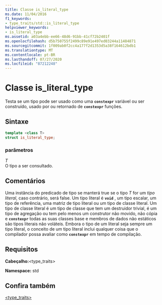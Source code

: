 ```yaml
---
title: Classe is_literal_type
ms.date: 11/04/2016
f1_keywords:
- type_traits/std::is_literal_type
helpviewer_keywords:
- is_literal_type
ms.assetid: a03a4ebb-ee66-48d6-91bb-41cf72b2401f
ms.openlocfilehash: d5b750755f2499c89e91e497ed03244a11484871
ms.sourcegitcommit: 1f009ab0f2cc4a177f2d1353d5a38f164612bdb1
ms.translationtype: MT
ms.contentlocale: pt-BR
ms.lasthandoff: 07/27/2020
ms.locfileid: "87212248"
---
```

# <a name="is_literal_type-class"></a>Classe is_literal_type

Testa se um tipo pode ser usado como uma **`constexpr`** variável ou ser construído, usado por ou retornado de **`constexpr`** funções.

## <a name="syntax"></a>Sintaxe

```cpp
template <class T>
struct is_literal_type;
```

### <a name="parameters"></a>parâmetros

*T*\
O tipo a ser consultado.

## <a name="remarks"></a>Comentários

Uma instância do predicado de tipo se manterá true se o tipo *T* for um *tipo literal*, caso contrário, será false. Um tipo literal é **`void`** , um tipo escalar, um tipo de referência, uma matriz de tipo literal ou um tipo de classe literal. Um tipo de classe literal é um tipo de classe que tem um destruidor trivial, é um tipo de agregação ou tem pelo menos um construtor não movido, não cópia e **`constexpr`** todas as suas classes base e membros de dados não estáticos são tipos literais não voláteis. Embora o tipo de um literal seja sempre um tipo literal, o conceito de um tipo literal inclui qualquer coisa que o compilador possa avaliar como **`constexpr`** em tempo de compilação.

## <a name="requirements"></a>Requisitos

**Cabeçalho:**\<type_traits>

**Namespace:** std

## <a name="see-also"></a>Confira também

[<type_traits>](../standard-library/type-traits.md)
